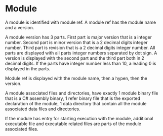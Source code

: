 # Module

A module is identified with module ref. A module ref has the module name and a version.

A module version has 3 parts. 
First part is major version that is a integer number.
Second part is minor version that is a 2 decimal digits integer number.
Third part is revision that is a 2 decimal digits integer number.
All parts are displayed with all parts integer numbers separated by dot sign.
A version is displayed with the second part and the third part both in 2 decimal digits.
If the parts have integer number less than 10, a leading 0 is displayed in the parts.

Module ref is displayed with the module name, then a hypen, then the version.

A module associated files and directories, 
have exactly 1 module binary file that is a C# assembly binary, 
1 refer binary file that is the exported declaration of the module,
1 data directory that contain all the module associated data files and directories.

If the module has entry for starting execution with the module, 
additional executable file and executable related files are parts of the module associated files.